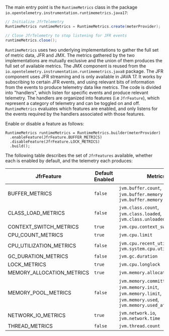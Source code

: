 The main entry point is the `RuntimeMetrics` class in the package `io.opentelemetry.instrumentation.runtimemetrics.java17`:

```java
// Initialize JfrTelemetry
RuntimeMetrics runtimeMetrics = RuntimeMetrics.create(meterProvider);

// Close JfrTelemetry to stop listening for JFR events
runtimeMetrics.close();
```

`RuntimeMetrics` uses two underlying implementations to gather the full set of metric data, JFR and JMX.
The metrics gathered by the two implementations are mutually exclusive and the union of them produces
the full set of available metrics.
The JMX component is reused from the `io.opentelemetry.instrumentation.runtimemetrics.java8` package.
The JFR component uses JFR streaming and is only available in JAVA 17.
It works by subscribing to certain JFR events, and using relevant bits of information
from the events to produce telemetry data like metrics. The code is divided into "handlers", which
listen for specific events and produce relevant telemetry. The handlers are organized into
features (i.e `JfrFeature`), which represent a category of telemetry and can be toggled on and
off. `RuntimeMetrics` evaluates which features are enabled, and only listens for the events required
by the handlers associated with those features.

Enable or disable a feature as follows:

```
RuntimeMetrics runtimeMetrics = RuntimeMetrics.builder(meterProvider)
  .enableFeature(JfrFeature.BUFFER_METRICS)
  .disableFeature(JfrFeature.LOCK_METRICS)
  .build();
```

The following table describes the set of `JfrFeatures` available, whether each is enabled by
default, and the telemetry each produces:

<!-- DO NOT MANUALLY EDIT. Regenerate table following changes to instrumentation using ./gradlew generateDocs -->
<!-- generateDocsStart -->

| JfrFeature                | Default Enabled | Metrics                                                                                                           |
|---------------------------|-----------------|-------------------------------------------------------------------------------------------------------------------|
| BUFFER_METRICS            | `false`         | `jvm.buffer.count`, `jvm.buffer.memory.limit`, `jvm.buffer.memory.used`                                           |
| CLASS_LOAD_METRICS        | `false`         | `jvm.class.count`, `jvm.class.loaded`, `jvm.class.unloaded`                                                       |
| CONTEXT_SWITCH_METRICS    | `true`          | `jvm.cpu.context_switch`                                                                                          |
| CPU_COUNT_METRICS         | `true`          | `jvm.cpu.limit`                                                                                                   |
| CPU_UTILIZATION_METRICS   | `false`         | `jvm.cpu.recent_utilization`, `jvm.system.cpu.utilization`                                                        |
| GC_DURATION_METRICS       | `false`         | `jvm.gc.duration`                                                                                                 |
| LOCK_METRICS              | `true`          | `jvm.cpu.longlock`                                                                                                |
| MEMORY_ALLOCATION_METRICS | `true`          | `jvm.memory.allocation`                                                                                           |
| MEMORY_POOL_METRICS       | `false`         | `jvm.memory.committed`, `jvm.memory.init`, `jvm.memory.limit`, `jvm.memory.used`, `jvm.memory.used_after_last_gc` |
| NETWORK_IO_METRICS        | `true`          | `jvm.network.io`, `jvm.network.time`                                                                              |
| THREAD_METRICS            | `false`         | `jvm.thread.count`                                                                                                |

